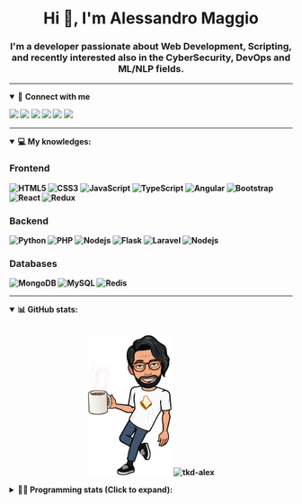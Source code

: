<h1 align="center">Hi 👋, I'm Alessandro Maggio</h1>
<h3 align="center">I'm a developer passionate about Web Development, Scripting, and recently interested also in the CyberSecurity, DevOps and ML/NLP fields.</h3>

____

<details open>
<summary>🤝 <b>Connect with me<b></summary>

<p align = "center">

[<img src="https://img.shields.io/badge/twitter-1DA1F2.svg?&style=for-the-badge&logo=twitter&logoColor=white" />](https://twitter.com/TkdAxel)
[<img src ="https://img.shields.io/badge/portfolio-web-%23.svg?&style=for-the-badge&logo=&logoColor=white%22">](https://alessandromaggio.it/)
[<img src ="https://img.shields.io/badge/Telegram-1ca0f1.svg?&style=for-the-badge&logo=Telegram&logoColor=white%22&link=https://t.me/TkdAlex">](https://t.me/TkdAlex/)
[<img src="https://img.shields.io/badge/gmail-c14438.svg?&style=for-the-badge&logo=Gmail&logoColor=white&link=mailto:alex.tkd.alex@gmail.com"/>](mailto:alex.tkd.alex@gmail.com)
[<img src="https://img.shields.io/badge/linkedin-0077B5.svg?&style=for-the-badge&logo=linkedin&logoColor=white" />](https://www.linkedin.com/in/aalessandromaggio/)
[<img src = "https://img.shields.io/badge/instagram-E4405F.svg?&style=for-the-badge&logo=instagram&logoColor=white">](https://www.instagram.com/tkd_alex/)
<!--- [![Visits Badge](https://badges.pufler.dev/visits/tkd-alex/tkd-alex?style=for-the-badge&color=blue)](https://github.com/tkd-alex/tkd-alex) -->

</p>

</details>

---

<details open>
<summary>💻 <b>My knowledges</b>: </summary>

### Frontend
![HTML5](https://img.shields.io/badge/-HTML5-E34F26.svg?style=for-the-badge&logo=html5&logoColor=ffffff)
![CSS3](https://img.shields.io/badge/-CSS3-1572B6.svg?style=for-the-badge&logo=css3)
![JavaScript](https://img.shields.io/badge/-JavaScript-282C34?style=for-the-badge&logo=javascript)
![TypeScript](https://img.shields.io/badge/-TypeScript-007ACC?style=for-the-badge&logo=typescript)
![Angular](https://img.shields.io/badge/-Angular-DD0031?style=for-the-badge&logo=angular)
![Bootstrap](https://img.shields.io/badge/-Bootstrap-563D7C.svg?style=for-the-badge&logo=bootstrap)
![React](https://img.shields.io/badge/-React-282C34.svg?style=for-the-badge&logo=react&logoColor=ffffff)
![Redux](https://img.shields.io/badge/-Redux-764ABC.svg?style=for-the-badge&logo=redux)

### Backend
![Python](https://img.shields.io/badge/-Python-3776AB.svg?style=for-the-badge&logo=Python&logoColor=ffffff)
![PHP](https://img.shields.io/badge/-PHP-777BB4.svg?style=for-the-badge&logo=PHP&logoColor=ffffff)
![Nodejs](https://img.shields.io/badge/-Bash-4EAA25.svg?style=for-the-badge&logo=gnu-bash&logoColor=ffffff)
![Flask](https://img.shields.io/badge/-Flask-282C34.svg?style=for-the-badge&logo=flask)
![Laravel](https://img.shields.io/badge/-Laravel-FF2D20.svg?style=for-the-badge&logo=laravel&logoColor=ffffff)
![Nodejs](https://img.shields.io/badge/-Nodejs-339933.svg?style=for-the-badge&logo=Node.js&logoColor=ffffff)

### Databases
![MongoDB](https://img.shields.io/badge/-MongoDB-47A248?style=for-the-badge&logo=mongodb&logoColor=ffffff)
![MySQL](https://img.shields.io/badge/-MySQL-4479A1?style=for-the-badge&logo=mysql&logoColor=ffffff)
![Redis](https://img.shields.io/badge/-Redis-DC382D?style=for-the-badge&logo=Redis&logoColor=ffffff)

</details>

---

<details open>
 <summary>📊 <b>GitHub stats</b>: </summary>

<br>

<p align = "center">
    <img src="https://raw.githubusercontent.com/Tkd-Alex/tkd-alex/master/images/321517cd-ff68-41a7-b0d1-e765680568a7-8b6448d9-c944-4146-b633-adbdd25cb471-v1.png" height="250" />
    <img src="https://github-readme-stats.vercel.app/api?username=tkd-alex&show_icons=true&count_private=true&hide_border=true&line_height=25" alt="tkd-alex">
</p>

</design>

<details>
 <summary>👨‍💻 <b>Programming stats (Click to expand)</b>: </summary>
 
<!--START_SECTION:waka-->
![Code Time](http://img.shields.io/badge/Code%20Time-0%20secs-blue)

**I'm an Early 🐤** 

```text
🌞 Morning    236 commits    ████░░░░░░░░░░░░░░░░░░░░░   19.34% 
🌆 Daytime    497 commits    ██████████░░░░░░░░░░░░░░░   40.74% 
🌃 Evening    435 commits    █████████░░░░░░░░░░░░░░░░   35.66% 
🌙 Night      52 commits     █░░░░░░░░░░░░░░░░░░░░░░░░   4.26%

```
📅 **I'm Most Productive on Wednesday** 

```text
Monday       174 commits    ███░░░░░░░░░░░░░░░░░░░░░░   14.26% 
Tuesday      195 commits    ████░░░░░░░░░░░░░░░░░░░░░   15.98% 
Wednesday    247 commits    █████░░░░░░░░░░░░░░░░░░░░   20.25% 
Thursday     197 commits    ████░░░░░░░░░░░░░░░░░░░░░   16.15% 
Friday       186 commits    ███░░░░░░░░░░░░░░░░░░░░░░   15.25% 
Saturday     107 commits    ██░░░░░░░░░░░░░░░░░░░░░░░   8.77% 
Sunday       114 commits    ██░░░░░░░░░░░░░░░░░░░░░░░   9.34%

```


📊 **This Week I Spent My Time On** 

```text
⌚︎ Time Zone: Europe/Rome

💬 Programming Languages: 
Kotlin                   9 hrs 36 mins       ██████████████░░░░░░░░░░░   57.87% 
Python                   2 hrs 27 mins       ███░░░░░░░░░░░░░░░░░░░░░░   14.85% 
JavaScript               2 hrs 24 mins       ███░░░░░░░░░░░░░░░░░░░░░░   14.48% 
XML                      1 hr 5 mins         █░░░░░░░░░░░░░░░░░░░░░░░░   6.6% 
Text                     23 mins             ░░░░░░░░░░░░░░░░░░░░░░░░░   2.41%

🔥 Editors: 
Android Studio           10 hrs 42 mins      ████████████████░░░░░░░░░   64.54% 
VS Code                  4 hrs 42 mins       ███████░░░░░░░░░░░░░░░░░░   28.34% 
Sublime Text             1 hr 10 mins        █░░░░░░░░░░░░░░░░░░░░░░░░   7.12%

🐱‍💻 Projects: 
YouTellMe                10 hrs 42 mins      ████████████████░░░░░░░░░   64.49% 
myStore                  2 hrs 58 mins       ████░░░░░░░░░░░░░░░░░░░░░   17.9% 
PandaScripts-Chrome-Exten1 hr 6 mins         █░░░░░░░░░░░░░░░░░░░░░░░░   6.7% 
Unknown Project          54 mins             █░░░░░░░░░░░░░░░░░░░░░░░░   5.44% 
COPenaghenAIO            51 mins             █░░░░░░░░░░░░░░░░░░░░░░░░   5.18%

💻 Operating System: 
Linux                    16 hrs 35 mins      █████████████████████████   100.0%

```

**I Mostly Code in Python** 

```text
Python                   33 repos            ██████████░░░░░░░░░░░░░░░   42.31% 
JavaScript               13 repos            ████░░░░░░░░░░░░░░░░░░░░░   16.67% 
PHP                      5 repos             █░░░░░░░░░░░░░░░░░░░░░░░░   6.41% 
HTML                     5 repos             █░░░░░░░░░░░░░░░░░░░░░░░░   6.41% 
CSS                      5 repos             █░░░░░░░░░░░░░░░░░░░░░░░░   6.41%

```



 Last Updated on 18/05/2022 06:08:33 UTC
<!--END_SECTION:waka-->

</details>
